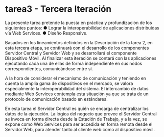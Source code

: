 # tarea3 - Tercera Iteración
La presente tarea pretende la puesta en práctica y profundización de los siguientes puntos:
  ● Lograr la interoperabilidad de aplicaciones distribuidas vía Web Services.
  ● Diseño Responsive.

Basados en los lineamientos definidos en la Descripción de la tarea 2, en esta
tercera etapa, se continuará con el desarrollo de los componentes Servidor Central y
Servidor Web y se desarrollará el componente Dispositivo Móvil. Al finalizar esta
iteración se contará con las aplicaciones ejecutando cada una de ellas de forma
independiente en sus nodos correspondientes, comunicándose entre sí.

A la hora de considerar el mecanismo de comunicación y teniendo en cuenta la
amplia gama de dispositivos en el mercado, se valora especialmente la
interoperabilidad del sistema. El intercambio de datos mediante Web Services
contempla esta situación ya que se trata de un protocolo de comunicación basado en
estándares.

En esta tarea el Servidor Central es quién se encarga de centralizar los datos de la
ejecución. La lógica del negocio que provee el Servidor Central se invoca en forma
directa desde la Estación de Trabajo, y a la vez, se expone como Web Services para ser
accedida en forma remota desde el Servidor Web, para atender tanto al cliente web
como al dispositivo móvil.
